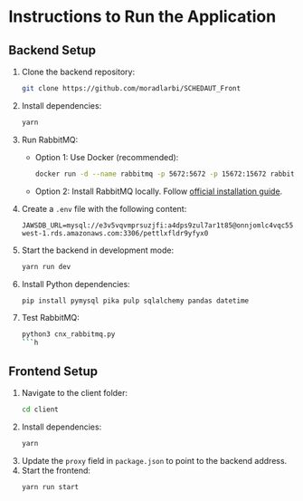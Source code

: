 # Instructions to Run the Application

## Backend Setup

1. Clone the backend repository:
   ```bash
   git clone https://github.com/moradlarbi/SCHEDAUT_Front
   ```
2. Install dependencies:
   ```bash
   yarn
   ```
3. Run RabbitMQ:
   - Option 1: Use Docker (recommended):
     ```bash
     docker run -d --name rabbitmq -p 5672:5672 -p 15672:15672 rabbitmq:management
     ```
   - Option 2: Install RabbitMQ locally. Follow [official installation guide](https://www.rabbitmq.com/download.html).

4. Create a `.env` file with the following content:
   ```env
   JAWSDB_URL=mysql://e3v5vqvmprsuzjfi:a4dps9zul7ar1t85@onnjomlc4vqc55fw.chr7pe7iynqr.eu-west-1.rds.amazonaws.com:3306/pettlxfldr9yfyx0
   ```

5. Start the backend in development mode:
   ```bash
   yarn run dev
   ```

6. Install Python dependencies:
   ```bash
   pip install pymysql pika pulp sqlalchemy pandas datetime
   ```

7. Test RabbitMQ:
   ```bash
   python3 cnx_rabbitmq.py
   ```h

## Frontend Setup

1. Navigate to the client folder:
   ```bash
   cd client
   ```
2. Install dependencies:
   ```bash
   yarn
   ```
3. Update the `proxy` field in `package.json` to point to the backend address.
4. Start the frontend:
   ```bash
   yarn run start
